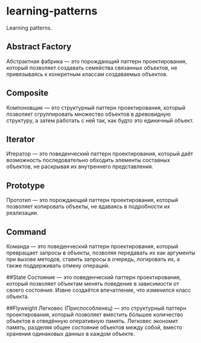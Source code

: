 # learning-patterns
Learning patterns.

## Abstract Factory
Абстрактная фабрика — это порождающий паттерн проектирования, 
который позволяет создавать семейства связанных объектов, 
не привязываясь к конкретным классам создаваемых объектов.

## Composite
Компоновщик — это структурный паттерн проектирования, 
который позволяет сгруппировать множество объектов в древовидную структуру, 
а затем работать с ней так, как будто это единичный объект.

## Iterator
Итератор — это поведенческий паттерн проектирования, который даёт 
возможность последовательно обходить элементы составных объектов, не 
раскрывая их внутреннего представления.

## Prototype
Прототип — это порождающий паттерн проектирования, который позволяет 
копировать объекты, не вдаваясь в подробности их реализации.

## Command
Команда — это поведенческий паттерн проектирования, который превращает 
запросы в объекты, позволяя передавать их как аргументы при вызове методов, 
ставить запросы в очередь, логировать их, а также поддерживать отмену операций.

##State
Состояние — это поведенческий паттерн проектирования, который позволяет объектам 
менять поведение в зависимости от своего состояния. Извне создаётся впечатление, 
что изменился класс объекта.

##Flyweight
Легковес (Приспособленец) — это структурный паттерн проектирования, который 
позволяет вместить бóльшее количество объектов в отведённую оперативную память.
Легковес экономит память, разделяя общее состояние объектов между собой, вместо 
хранения одинаковых данных в каждом объекте.
